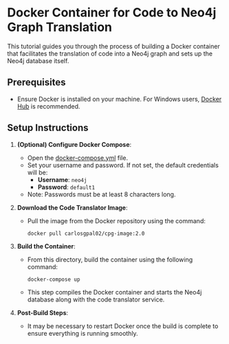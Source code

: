 # Docker Container for Code to Neo4j Graph Translation

This tutorial guides you through the process of building a Docker container that facilitates the translation of code into a Neo4j graph and sets up the Neo4j database itself.

## Prerequisites

- Ensure Docker is installed on your machine. For Windows users, [Docker Hub](https://hub.docker.com/) is recommended.

## Setup Instructions

1. **(Optional) Configure Docker Compose**:

   - Open the [docker-compose.yml](./docker-compose.yml) file.
   - Set your username and password. If not set, the default credentials will be:
     - **Username**: `neo4j`
     - **Password**: `default1`
   - Note: Passwords must be at least 8 characters long.

2. **Download the Code Translator Image**:

   - Pull the image from the Docker repository using the command:
     ```shell
     docker pull carlosgpal02/cpg-image:2.0
     ```

3. **Build the Container**:

   - From this directory, build the container using the following command:
     ```shell
     docker-compose up
     ```
   - This step compiles the Docker container and starts the Neo4j database along with the code translator service.

4. **Post-Build Steps**:
   - It may be necessary to restart Docker once the build is complete to ensure everything is running smoothly.
